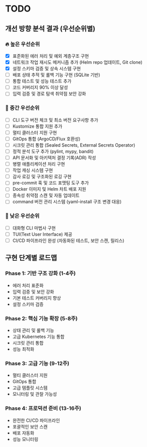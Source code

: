# TODO

## 개선 방향 분석 결과 (우선순위별)

### 🔥 높은 우선순위
- [x] 표준화된 에러 처리 및 예외 계층구조 구현
- [x] 네트워크 작업 재시도 메커니즘 추가 (Helm repo 업데이트, Git clone)
- [x] 설정 스키마 검증 및 상속 시스템 구현
- [ ] 배포 상태 추적 및 롤백 기능 구현 (SQLite 기반)
- [ ] 통합 테스트 및 성능 테스트 추가
- [ ] 코드 커버리지 90% 이상 달성
- [ ] 입력 검증 및 경로 탐색 취약점 보안 강화

### 🔶 중간 우선순위
- [ ] CLI 도구 버전 체크 및 최소 버전 요구사항 추가
- [ ] Kustomize 통합 지원 추가
- [ ] 멀티 클러스터 지원 구현
- [ ] GitOps 통합 (ArgoCD/Flux 호환성)
- [ ] 시크릿 관리 통합 (Sealed Secrets, External Secrets Operator)
- [ ] 정적 분석 도구 추가 (pylint, mypy, bandit)
- [ ] API 문서화 및 아키텍처 결정 기록(ADR) 작성
- [ ] 병렬 애플리케이션 처리 구현
- [ ] 작업 캐싱 시스템 구현
- [ ] 감사 로깅 및 구조화된 로깅 구현
- [ ] pre-commit 훅 및 코드 포맷팅 도구 추가
- [ ] Docker 이미지 및 Helm 차트 배포 지원
- [ ] 종속성 취약점 스캔 및 자동 업데이트
- [ ] command 버전 관리 시스템 (yaml-install 구조 변경 대응)

### 🔸 낮은 우선순위
- [ ] 대화형 CLI 마법사 구현
- [ ] TUI(Text User Interface) 제공
- [ ] CI/CD 파이프라인 완성 (자동화된 테스트, 보안 스캔, 릴리스)

## 구현 단계별 로드맵

### Phase 1: 기반 구조 강화 (1-4주)
- 에러 처리 표준화
- 입력 검증 및 보안 강화
- 기본 테스트 커버리지 향상
- 설정 스키마 검증

### Phase 2: 핵심 기능 확장 (5-8주)
- 상태 관리 및 롤백 기능
- 고급 Kubernetes 기능 통합
- 시크릿 관리 통합
- 성능 최적화

### Phase 3: 고급 기능 (9-12주)
- 멀티 클러스터 지원
- GitOps 통합
- 고급 템플릿 시스템
- 모니터링 및 관찰 가능성

### Phase 4: 프로덕션 준비 (13-16주)
- 완전한 CI/CD 파이프라인
- 포괄적인 보안 스캔
- 배포 자동화
- 성능 모니터링
